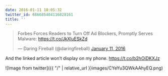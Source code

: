 ```yaml
---
date: 2016-01-11 18:05:32
twitter_id: 686685404116828161
title: ''
---
```


<blockquote class="twitter-tweet"><p lang="en" dir="ltr">Forbes Forces Readers to Turn Off Ad Blockers, Promptly Serves Malware: <a href="https://t.co/JkXluESkZd">https://t.co/JkXluESkZd</a></p>&mdash; Daring Fireball (@daringfireball) <a href="https://twitter.com/daringfireball/status/686680471674032129?ref_src=twsrc%5Etfw">January 11, 2016</a></blockquote>
<script async src="https://platform.twitter.com/widgets.js" charset="utf-8"></script>

And the linked article won’t display on my phone.   https://t.co/b2hOiDKXJz

![Image from twitter]({{ "/" | relative_url  }}images/CYeYu3QWkAAhyEQ.png)
